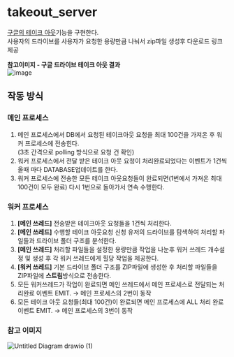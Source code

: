 # takeout_server
[구글의 테이크 아웃](https://takeout.google.com/u/2/)기능을 구현한다.  
사용자의 드라이브를 사용자가 요청한 용량만큼 나눠서 zip파일 생성후 다운로드 링크 제공  

**참고이미지 - 구글 드라이브 테이크 아웃 결과**  
![image](https://user-images.githubusercontent.com/22045187/155680408-7c8341ce-4c02-4000-8036-952ac7515143.png)

## 작동 방식

### 메인 프로세스 
1. 메인 프로세스에서 DB에서 요청된 테이크아웃 요청을 최대 100건을 가져온 후 워커 프로세스에 전송힌다.  
(3초 간격으로 polling 방식으로 요청 건 확인)
3. 워커 프로세스에서 전달 받은 테이크 아웃 요청이 처리완료되었다는 이벤트가 1건씩 올때 마다 DATABASE업데이트를 한다.
4. 워커 프로세스에 전송한 모든 테이크 아웃요청들이 완료되면(1번에서 가져온 최대 100건이 모두 완료) 다시 1번으로 돌아가서 연속 수행한다.

### 워커 프로세스
1. **[메인 쓰레드]** 전송받은 테이크아웃 요청들을 1건씩 처리한다.
2. **[메인 쓰레드]** 수행할 테이크 아웃요청 신청 유저의 드라이브를 탐색하여 처리할 파일들과 드라이브 폴더 구조를 분석한다.
3. **[메인 쓰레드]** 처리할 파일들을 설정한 용량만큼 작업을 나눈후 워커 쓰레드 개수설정 및 생성 후 각 워커 쓰레드에게 힐당 작업을 제공한다.
4. **[워커 쓰레드]** 기본 드라이브 폴더 구조를 ZIP파일에 생성한 후 처리할 파일들을 ZIP파일에 **스트림**방식으로 전송한다.
5. 모든 워커쓰레드가 작업이 완료되면 메인 쓰레드에서 메인 프로세스로 전달되는 처리완료 이벤트 EMIT. -> 메인 프로세스의 2번이 동작
6. 모든 테이크 아웃 요청들(최대 100건)이 완료되면 메인 프로세스에 ALL 처리 완료 이벤트 EMIT. -> 메인 프로세스의 3번이 동작

### 참고 이미지
![Untitled Diagram drawio (1)](https://user-images.githubusercontent.com/22045187/155679262-7dad12aa-037e-4781-8d91-7a7f1ce1c15e.png)
